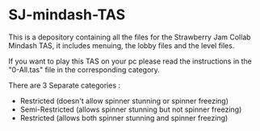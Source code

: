 # SJ-mindash-TAS

This is a depository containing all the files for the Strawberry Jam Collab Mindash TAS, it includes menuing, the lobby files and the level files.

If you want to play this TAS on your pc please read the instructions in the "0-All.tas" file in the corresponding category.

There are 3 Separate categories :
- Restricted (doesn't allow spinner stunning or spinner freezing)
- Semi-Restricted (allows spinner stunning but not spinner freezing)
- Restricted (allows both spinner stunning and spinner freezing)
